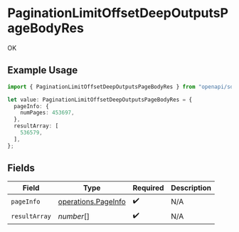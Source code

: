 # PaginationLimitOffsetDeepOutputsPageBodyRes

OK

## Example Usage

```typescript
import { PaginationLimitOffsetDeepOutputsPageBodyRes } from "openapi/sdk/models/operations";

let value: PaginationLimitOffsetDeepOutputsPageBodyRes = {
  pageInfo: {
    numPages: 453697,
  },
  resultArray: [
    536579,
  ],
};
```

## Fields

| Field                                                             | Type                                                              | Required                                                          | Description                                                       |
| ----------------------------------------------------------------- | ----------------------------------------------------------------- | ----------------------------------------------------------------- | ----------------------------------------------------------------- |
| `pageInfo`                                                        | [operations.PageInfo](../../../sdk/models/operations/pageinfo.md) | :heavy_check_mark:                                                | N/A                                                               |
| `resultArray`                                                     | *number*[]                                                        | :heavy_check_mark:                                                | N/A                                                               |